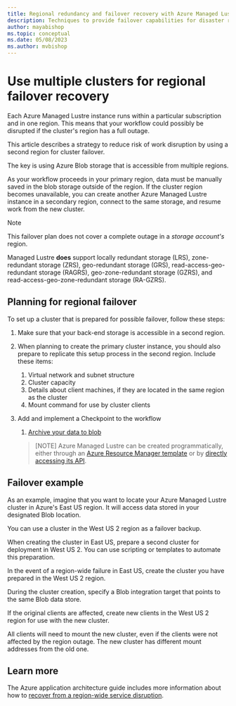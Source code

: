 ```yaml
---
title: Regional redundancy and failover recovery with Azure Managed Lustre
description: Techniques to provide failover capabilities for disaster recovery with Azure Managed Lustre 
author: mayabishop
ms.topic: conceptual
ms.date: 05/08/2023
ms.author: mvbishop
---
```


# Use multiple clusters for regional failover recovery

Each Azure Managed Lustre instance runs within a particular subscription and in one region. This means that your workflow could possibly be disrupted if the cluster's region has a full outage.

This article describes a strategy to reduce risk of work disruption by using a second region for cluster failover.

The key is using Azure Blob storage that is accessible from multiple regions.

As your workflow proceeds in your primary region, data must be manually saved in the blob storage outside of the region. If the cluster region becomes unavailable, you can create another Azure Managed Lustre instance in a secondary region, connect to the same storage, and resume work from the new cluster.

> [!NOTE]
> This failover plan does not cover a complete outage in a *storage account's* region. 
>
> Managed Lustre **does** support locally redundant storage (LRS), zone-redundant storage (ZRS), geo-redundant storage (GRS), read-access-geo-redundant storage (RAGRS), geo-zone-redundant storage (GZRS), and read-access-geo-zone-redundant storage (RA-GZRS).


## Planning for regional failover

To set up a cluster that is prepared for possible failover, follow these steps:

1. Make sure that your back-end storage is accessible in a second region.
1. When planning to create the primary cluster instance, you should also prepare to replicate this setup process in the second region. Include these items:

   1. Virtual network and subnet structure
   1. Cluster capacity
   1. Details about client machines, if they are located in the same region as the cluster
   1. Mount command for use by cluster clients
1. Add and implement a Checkpoint to the workflow
   1. [Archive your data to blob](/previous-versions/windows/it-pro/windows-server-2012-R2-and-2012/jj574114(v=ws.11))

   > [NOTE]
   > Azure Managed Lustre can be created programmatically, either through an [Azure Resource Manager template](/azure/azure-resource-manager/templates/overview) or by [directly accessing its API](create-file-system-resource-manager.md). 

## Failover example

As an example, imagine that you want to locate your Azure Managed Lustre cluster in Azure's East US region. It will access data stored in your designated Blob location.

You can use a cluster in the West US 2 region as a failover backup.

When creating the cluster in East US, prepare a second cluster for deployment in West US 2. You can use scripting or templates to automate this preparation.

In the event of a region-wide failure in East US, create the cluster you have prepared in the West US 2 region.

During the cluster creation, specify a Blob integration target that points to the same Blob data store.

If the original clients are affected, create new clients in the West US 2 region for use with the new cluster.

All clients will need to mount the new cluster, even if the clients were not affected by the region outage. The new cluster has different mount addresses from the old one.

## Learn more

The Azure application architecture guide includes more information about how to [recover from a region-wide service disruption](/azure/architecture/resiliency/recovery-loss-azure-region).
